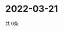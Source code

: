 # 2022-03-21
  共 0条

  <!-- BEGIN -->
  <!-- 最后更新时间Mon Mar 21 2022 19:03:29 GMT+0000 (Coordinated Universal Time) -->
  
  <!-- END -->
  
  